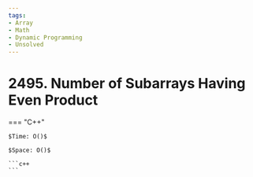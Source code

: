 ```yaml
---
tags:
- Array
- Math
- Dynamic Programming
- Unsolved
---
```



# 2495. Number of Subarrays Having Even Product

=== "C++"

    $Time: O()$

    $Space: O()$

    ```c++
    ```